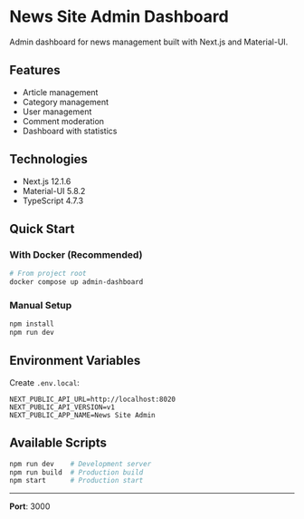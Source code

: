 # News Site Admin Dashboard

Admin dashboard for news management built with Next.js and Material-UI.

## Features

- Article management
- Category management
- User management
- Comment moderation
- Dashboard with statistics

## Technologies

- Next.js 12.1.6
- Material-UI 5.8.2
- TypeScript 4.7.3

## Quick Start

### With Docker (Recommended)

```bash
# From project root
docker compose up admin-dashboard
```

### Manual Setup

```bash
npm install
npm run dev
```

## Environment Variables

Create `.env.local`:

```env
NEXT_PUBLIC_API_URL=http://localhost:8020
NEXT_PUBLIC_API_VERSION=v1
NEXT_PUBLIC_APP_NAME=News Site Admin
```

## Available Scripts

```bash
npm run dev    # Development server
npm run build  # Production build
npm start      # Production start
```

---

**Port**: 3000
